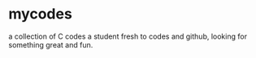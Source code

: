 # mycodes
a collection of C codes
a student fresh to codes and github, looking for something great and fun.
